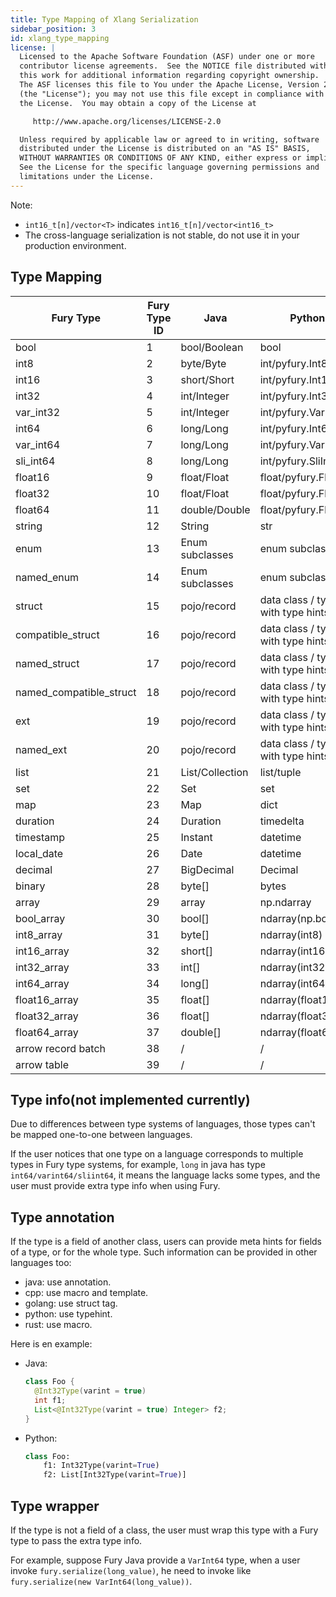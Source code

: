 ```yaml
---
title: Type Mapping of Xlang Serialization
sidebar_position: 3
id: xlang_type_mapping
license: |
  Licensed to the Apache Software Foundation (ASF) under one or more
  contributor license agreements.  See the NOTICE file distributed with
  this work for additional information regarding copyright ownership.
  The ASF licenses this file to You under the Apache License, Version 2.0
  (the "License"); you may not use this file except in compliance with
  the License.  You may obtain a copy of the License at

     http://www.apache.org/licenses/LICENSE-2.0

  Unless required by applicable law or agreed to in writing, software
  distributed under the License is distributed on an "AS IS" BASIS,
  WITHOUT WARRANTIES OR CONDITIONS OF ANY KIND, either express or implied.
  See the License for the specific language governing permissions and
  limitations under the License.
---
```


Note:

- `int16_t[n]/vector<T>` indicates `int16_t[n]/vector<int16_t>`
- The cross-language serialization is not stable, do not use it in your production environment.

## Type Mapping

| Fury Type               | Fury Type ID | Java            | Python                            | Javascript      | C++                            | Golang           | Rust             |
| ----------------------- | ------------ | --------------- | --------------------------------- | --------------- | ------------------------------ | ---------------- | ---------------- |
| bool                    | 1            | bool/Boolean    | bool                              | Boolean         | bool                           | bool             | bool             |
| int8                    | 2            | byte/Byte       | int/pyfury.Int8                   | Type.int8()     | int8_t                         | int8             | i8               |
| int16                   | 3            | short/Short     | int/pyfury.Int16                  | Type.int16()    | int16_t                        | int16            | i6               |
| int32                   | 4            | int/Integer     | int/pyfury.Int32                  | Type.int32()    | int32_t                        | int32            | i32              |
| var_int32               | 5            | int/Integer     | int/pyfury.VarInt32               | Type.varint32() | fury::varint32_t               | fury.varint32    | fury::varint32   |
| int64                   | 6            | long/Long       | int/pyfury.Int64                  | Type.int64()    | int64_t                        | int64            | i64              |
| var_int64               | 7            | long/Long       | int/pyfury.VarInt64               | Type.varint64() | fury::varint64_t               | fury.varint64    | fury::varint64   |
| sli_int64               | 8            | long/Long       | int/pyfury.SliInt64               | Type.sliint64() | fury::sliint64_t               | fury.sliint64    | fury::sliint64   |
| float16                 | 9            | float/Float     | float/pyfury.Float16              | Type.float16()  | fury::float16_t                | fury.float16     | fury::f16        |
| float32                 | 10           | float/Float     | float/pyfury.Float32              | Type.float32()  | float                          | float32          | f32              |
| float64                 | 11           | double/Double   | float/pyfury.Float64              | Type.float64()  | double                         | float64          | f64              |
| string                  | 12           | String          | str                               | String          | string                         | string           | String/str       |
| enum                    | 13           | Enum subclasses | enum subclasses                   | /               | enum                           | /                | enum             |
| named_enum              | 14           | Enum subclasses | enum subclasses                   | /               | enum                           | /                | enum             |
| struct                  | 15           | pojo/record     | data class / type with type hints | object          | struct/class                   | struct           | struct           |
| compatible_struct       | 16           | pojo/record     | data class / type with type hints | object          | struct/class                   | struct           | struct           |
| named_struct            | 17           | pojo/record     | data class / type with type hints | object          | struct/class                   | struct           | struct           |
| named_compatible_struct | 18           | pojo/record     | data class / type with type hints | object          | struct/class                   | struct           | struct           |
| ext                     | 19           | pojo/record     | data class / type with type hints | object          | struct/class                   | struct           | struct           |
| named_ext               | 20           | pojo/record     | data class / type with type hints | object          | struct/class                   | struct           | struct           |
| list                    | 21           | List/Collection | list/tuple                        | array           | vector                         | slice            | Vec              |
| set                     | 22           | Set             | set                               | /               | set                            | fury.Set         | Set              |
| map                     | 23           | Map             | dict                              | Map             | unordered_map                  | map              | HashMap          |
| duration                | 24           | Duration        | timedelta                         | Number          | duration                       | Duration         | Duration         |
| timestamp               | 25           | Instant         | datetime                          | Number          | std::chrono::nanoseconds       | Time             | DateTime         |
| local_date              | 26           | Date            | datetime                          | Number          | std::chrono::nanoseconds       | Time             | DateTime         |
| decimal                 | 27           | BigDecimal      | Decimal                           | bigint          | /                              | /                | /                |
| binary                  | 28           | byte[]          | bytes                             | /               | `uint8_t[n]/vector<T>`         | `[n]uint8/[]T`   | `Vec<uint8_t>`   |
| array                   | 29           | array           | np.ndarray                        | /               | /                              | array/slice      | Vec              |
| bool_array              | 30           | bool[]          | ndarray(np.bool\_)                | /               | `bool[n]`                      | `[n]bool/[]T`    | `Vec<bool>`      |
| int8_array              | 31           | byte[]          | ndarray(int8)                     | /               | `int8_t[n]/vector<T>`          | `[n]int8/[]T`    | `Vec<i18>`       |
| int16_array             | 32           | short[]         | ndarray(int16)                    | /               | `int16_t[n]/vector<T>`         | `[n]int16/[]T`   | `Vec<i16>`       |
| int32_array             | 33           | int[]           | ndarray(int32)                    | /               | `int32_t[n]/vector<T>`         | `[n]int32/[]T`   | `Vec<i32>`       |
| int64_array             | 34           | long[]          | ndarray(int64)                    | /               | `int64_t[n]/vector<T>`         | `[n]int64/[]T`   | `Vec<i64>`       |
| float16_array           | 35           | float[]         | ndarray(float16)                  | /               | `fury::float16_t[n]/vector<T>` | `[n]float16/[]T` | `Vec<fury::f16>` |
| float32_array           | 36           | float[]         | ndarray(float32)                  | /               | `float[n]/vector<T>`           | `[n]float32/[]T` | `Vec<f32>`       |
| float64_array           | 37           | double[]        | ndarray(float64)                  | /               | `double[n]/vector<T>`          | `[n]float64/[]T` | `Vec<f64>`       |
| arrow record batch      | 38           | /               | /                                 | /               | /                              | /                | /                |
| arrow table             | 39           | /               | /                                 | /               | /                              | /                | /                |

## Type info(not implemented currently)

Due to differences between type systems of languages, those types can't be mapped one-to-one between languages.

If the user notices that one type on a language corresponds to multiple types in Fury type systems, for example, `long`
in java has type `int64/varint64/sliint64`, it means the language lacks some types, and the user must provide extra type
info when using Fury.

## Type annotation

If the type is a field of another class, users can provide meta hints for fields of a type, or for the whole type.
Such information can be provided in other languages too:

- java: use annotation.
- cpp: use macro and template.
- golang: use struct tag.
- python: use typehint.
- rust: use macro.

Here is en example:

- Java:

  ```java
  class Foo {
    @Int32Type(varint = true)
    int f1;
    List<@Int32Type(varint = true) Integer> f2;
  }
  ```

- Python:

  ```python
  class Foo:
      f1: Int32Type(varint=True)
      f2: List[Int32Type(varint=True)]
  ```

## Type wrapper

If the type is not a field of a class, the user must wrap this type with a Fury type to pass the extra type info.

For example, suppose Fury Java provide a `VarInt64` type, when a user invoke `fury.serialize(long_value)`, he need to
invoke like `fury.serialize(new VarInt64(long_value))`.
